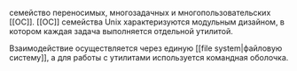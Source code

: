 семейство переносимых, многозадачных и многопользовательских [[ОС]].
[[ОС]] семейства Unix характеризуются модульным дизайном, в котором каждая задача выполняется отдельной утилитой. 

Взаимодействие осуществляется через единую [[file system|файловую систему]], а для работы с утилитами используется командная оболочка.
